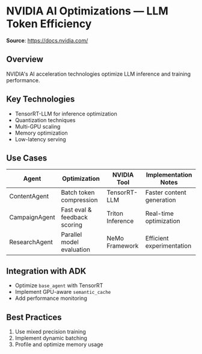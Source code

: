 # NVIDIA AI Optimizations — LLM Token Efficiency

**Source**: https://docs.nvidia.com/

## Overview
NVIDIA's AI acceleration technologies optimize LLM inference and training performance.

## Key Technologies
- TensorRT-LLM for inference optimization
- Quantization techniques
- Multi-GPU scaling
- Memory optimization
- Low-latency serving

## Use Cases
| Agent         | Optimization                  | NVIDIA Tool           | Implementation Notes |
|---------------|-------------------------------|------------------------|----------------------|
| ContentAgent  | Batch token compression       | TensorRT-LLM          | Faster content generation |
| CampaignAgent | Fast eval & feedback scoring  | Triton Inference      | Real-time optimization |
| ResearchAgent | Parallel model evaluation     | NeMo Framework        | Efficient experimentation |

## Integration with ADK
- Optimize `base_agent` with TensorRT
- Implement GPU-aware `semantic_cache`
- Add performance monitoring

## Best Practices
1. Use mixed precision training
2. Implement dynamic batching
3. Profile and optimize memory usage
